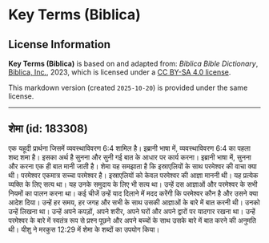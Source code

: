 # Key Terms (Biblica)

## License Information

**Key Terms (Biblica)** is based on and adapted from: _Biblica Bible Dictionary_, [Biblica, Inc.](https://www.biblica.com/), 2023, which is licensed under a [CC BY-SA 4.0 license](https://creativecommons.org/licenses/by-sa/4.0/legalcode.en).

This markdown version (created `2025-10-20`) is provided under the same license.



--------------------------------

## शेमा (id: 183308)

एक यहूदी प्रार्थना जिसमें व्यवस्थाविवरण 6:4 शामिल है। इब्रानी भाषा में, व्यवस्थाविवरण 6:4 का पहला शब्द शमा है। इसका अर्थ है सुनना और सुनी गई बात के आधार पर कार्य करना। इब्रानी भाषा में, सुनना और करना एक ही बात मानी जाती है। शेमा यह समझाता है कि इस्राएलियों के साथ परमेश्वर की वाचा क्या थी। परमेश्वर एकमात्र सच्चा परमेश्वर है। इस्राएलियों को केवल परमेश्वर की आज्ञा माननी थी। यह प्रत्येक व्यक्ति के लिए सत्य था। यह उनके समुदाय के लिए भी सत्य था। उन्हें दस आज्ञाओं और परमेश्वर के सभी नियमों का पालन करना था। कई चीजें उन्हें याद दिलाने में मदद करेंगी कि परमेश्वर कौन है और उसने क्या आदेश दिया। उन्हें हर समय, हर जगह और सभी के साथ उसकी आज्ञाओं के बारे में बात करनी थी। उनको उन्हें लिखना था। उन्हें अपने कपड़ों, अपने शरीर, अपने घरों और अपने द्वारों पर यादगार रखना था। उन्हें परमेश्वर के बारे में स्वतंत्र रूप से प्रश्न पूछने और अपने बच्चों के साथ उसके बारे में बात करने की अनुमति थी। यीशु ने मरकुस 12:29 में शेमा के शब्दों का उपयोग किया।


